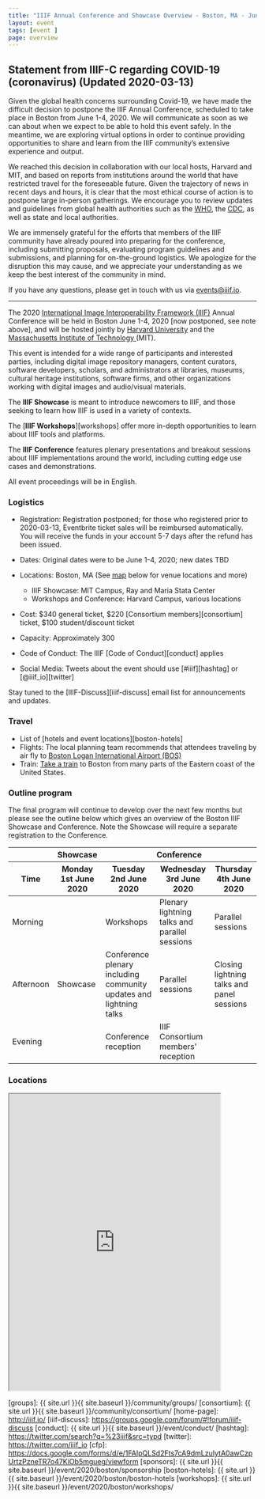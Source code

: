 ```yaml
---
title: "IIIF Annual Conference and Showcase Overview - Boston, MA - June 1-4, 2020"
layout: event
tags: [event ]
page: overview
---
```


## Statement from IIIF-C regarding COVID-19 (coronavirus) (Updated 2020-03-13)

Given the global health concerns surrounding Covid-19, we have made the difficult decision to postpone the IIIF Annual Conference, scheduled to take place in Boston from June 1-4, 2020. We will communicate as soon as we can about when we expect to be able to hold this event safely. In the meantime, we are exploring virtual options in order to continue providing opportunities to share and learn from the IIIF community’s extensive experience and output.

We reached this decision in collaboration with our local hosts, Harvard and MIT, and based on reports from institutions around the world that have restricted travel for the foreseeable future. Given the trajectory of news in recent days and hours, it is clear that the most ethical course of action is to postpone large in-person gatherings. We encourage you to review updates and guidelines from global health authorities such as the [WHO](https://www.who.int/emergencies/diseases/novel-coronavirus-2019), the [CDC](https://www.cdc.gov/coronavirus/2019-ncov/index.html), as well as state and local authorities.

We are immensely grateful for the efforts that members of the IIIF community have already poured into preparing for the conference, including submitting proposals, evaluating program guidelines and submissions, and planning for on-the-ground logistics. We apologize for the disruption this may cause, and we appreciate your understanding as we keep the best interest of the community in mind.

If you have any questions, please get in touch with us via [events@iiif.io](mailto:events@iiif.io).

---

The 2020 [International Image Interoperability Framework (IIIF)][iiif] Annual Conference will be held in Boston June 1-4, 2020 [now postponed, see note above], and will be hosted jointly by [Harvard University][harvard] and the [Massachusetts Institute of Technology ][mit] (MIT).

This event is intended for a wide range of participants and interested parties, including digital image repository managers, content curators, software developers, scholars, and administrators at libraries, museums, cultural heritage institutions, software firms, and other organizations working with digital images and audio/visual materials.

The **IIIF Showcase** is meant to introduce newcomers to IIIF, and those seeking to learn how IIIF is used in a variety of contexts.

The [**IIIF Workshops**][workshops] offer more in-depth opportunities to learn about IIIF tools and platforms.

The **IIIF Conference** features plenary presentations and breakout sessions about IIIF implementations around the world, including cutting edge use cases and demonstrations.

All event proceedings will be in English.


### Logistics

* Registration: Registration postponed; for those who registered prior to 2020-03-13, Eventbrite ticket sales will be reimbursed automatically. You will receive the funds in your account 5-7 days after the refund has been issued.

* Dates: Original dates were to be June 1-4, 2020; new dates TBD
* Locations: Boston, MA (See [map](#locations) below for venue locations and more)
    - IIIF Showcase: MIT Campus, Ray and Maria Stata Center
    - Workshops and Conference: Harvard Campus, various locations

* Cost: $340 general ticket, $220 [Consortium members][consortium] ticket, $100 student/discount ticket
* Capacity: Approximately 300
* Code of Conduct: The IIIF [Code of Conduct][conduct] applies
* Social Media: Tweets about the event should use [#iiif][hashtag] or [@iiif_io][twitter]

Stay tuned to the [IIIF-Discuss][iiif-discuss] email list for announcements and updates.


### Travel

- List of [hotels and event locations][boston-hotels]
- Flights: The local planning team recommends that attendees traveling by air fly to [Boston Logan International Airport (BOS)](https://www.massport.com/logan-airport)
- Train: [Take a train](https://www.amtrak.com/home.html) to Boston from many parts of the Eastern coast of the United States.


<!-- ### Call for Sponsors

We are offering sponsorship for the 2020 IIIF conference and the benefits and costs can be seen on the [sponsorship page][sponsors]. If you are interested in becoming a sponsor please contact <admin@iiif.io>. -->

### Outline program

The final program will continue to develop over the next few months but please see the outline below which gives an overview of the Boston IIIF Showcase and Conference. Note the Showcase will require a separate registration to the Conference.

<table class="api-table">
    <thead>
        <tr>
            <th>&nbsp;</th>
            <th><b>Showcase</b></th>
            <th colspan="3"><b>Conference</b></th>
        </tr>
        <tr>
            <th>Time</th>
            <th>Monday 1st June 2020</th>
            <th>Tuesday 2nd June 2020</th>
            <th>Wednesday 3rd June 2020</th>
            <th>Thursday 4th June 2020</th>
        </tr>
    </thead>
    <tbody>
        <tr>
            <td>Morning</td>
            <td>&nbsp;</td>
            <td>Workshops</td>
            <td>Plenary lightning talks and parallel sessions</td>
            <td>Parallel sessions</td>
        </tr>
        <tr>
            <td>Afternoon</td>
            <td>Showcase</td>
            <td>Conference plenary including community updates and lightning talks</td>
            <td>Parallel sessions</td>
            <td>Closing lightning talks and panel sessions</td>
        </tr>
        <tr>
            <td>Evening</td>
            <td>&nbsp;</td>
            <td>Conference reception</td>
            <td>IIIF Consortium members' reception</td>
            <td>&nbsp;</td>
        </tr>
    </tbody>
</table>    

### Locations

<iframe src="https://www.google.com/maps/d/u/0/embed?mid=12xQYwT3lW4hjdJaRWlBayMjb3e0_OQZo&ctrl=true" style="width: 85%; height: 600px"></iframe>


[iiif]: https://iiif.io/
[harvard]: https://www.harvard.edu/
[mit]: https://mit.edu/
[groups]: {{ site.url }}{{ site.baseurl }}/community/groups/
[consortium]: {{ site.url }}{{ site.baseurl }}/community/consortium/
[home-page]: http://iiif.io/
[iiif-discuss]: https://groups.google.com/forum/#!forum/iiif-discuss
[conduct]: {{ site.url }}{{ site.baseurl }}/event/conduct/
[hashtag]: https://twitter.com/search?q=%23iiif&src=typd
[twitter]: https://twitter.com/iiif_io
[cfp]: https://docs.google.com/forms/d/e/1FAIpQLSd2Fts7cA9dmLzuIytA0awCzpUrtzPzneTR7o47KiOb5mgueg/viewform
[sponsors]:  {{ site.url }}{{ site.baseurl }}/event/2020/boston/sponsorship
[boston-hotels]: {{ site.url }}{{ site.baseurl }}/event/2020/boston/boston-hotels
[workshops]:  {{ site.url }}{{ site.baseurl }}/event/2020/boston/workshops/

